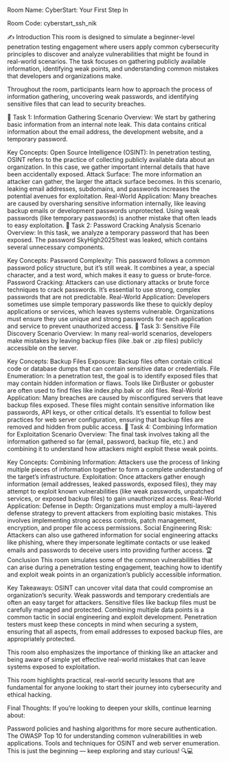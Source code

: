 Room Name: CyberStart: Your First Step In

Room Code: cyberstart_ssh_nik

✍️ Introduction
This room is designed to simulate a beginner-level penetration testing engagement where users apply common cybersecurity principles to discover and analyze vulnerabilities that might be found in real-world scenarios.
The task focuses on gathering publicly available information, identifying weak points, and understanding common mistakes that developers and organizations make.

Throughout the room, participants learn how to approach the process of information gathering, uncovering weak passwords, and identifying sensitive files that can lead to security breaches.

🧩 Task 1: Information Gathering
Scenario Overview:
We start by gathering basic information from an internal note leak. This data contains critical information about the email address, the development website, and a temporary password.

Key Concepts:
Open Source Intelligence (OSINT): In penetration testing, OSINT refers to the practice of collecting publicly available data about an organization. In this case, we gather important internal details that have been accidentally exposed.
Attack Surface: The more information an attacker can gather, the larger the attack surface becomes. In this scenario, leaking email addresses, subdomains, and passwords increases the potential avenues for exploitation.
Real-World Application:
Many breaches are caused by oversharing sensitive information internally, like leaving backup emails or development passwords unprotected.
Using weak passwords (like temporary passwords) is another mistake that often leads to easy exploitation.
🧩 Task 2: Password Cracking Analysis
Scenario Overview:
In this task, we analyze a temporary password that has been exposed. The password SkyHigh2025!test was leaked, which contains several unnecessary components.

Key Concepts:
Password Complexity: This password follows a common password policy structure, but it’s still weak. It combines a year, a special character, and a test word, which makes it easy to guess or brute-force.
Password Cracking: Attackers can use dictionary attacks or brute force techniques to crack passwords. It’s essential to use strong, complex passwords that are not predictable.
Real-World Application:
Developers sometimes use simple temporary passwords like these to quickly deploy applications or services, which leaves systems vulnerable.
Organizations must ensure they use unique and strong passwords for each application and service to prevent unauthorized access.
🧩 Task 3: Sensitive File Discovery
Scenario Overview:
In many real-world scenarios, developers make mistakes by leaving backup files (like .bak or .zip files) publicly accessible on the server.

Key Concepts:
Backup Files Exposure: Backup files often contain critical code or database dumps that can contain sensitive data or credentials.
File Enumeration: In a penetration test, the goal is to identify exposed files that may contain hidden information or flaws. Tools like DirBuster or gobuster are often used to find files like index.php.bak or .old files.
Real-World Application:
Many breaches are caused by misconfigured servers that leave backup files exposed. These files might contain sensitive information like passwords, API keys, or other critical details.
It’s essential to follow best practices for web server configuration, ensuring that backup files are removed and hidden from public access.
🧩 Task 4: Combining Information for Exploitation
Scenario Overview:
The final task involves taking all the information gathered so far (email, password, backup file, etc.) and combining it to understand how attackers might exploit these weak points.

Key Concepts:
Combining Information: Attackers use the process of linking multiple pieces of information together to form a complete understanding of the target’s infrastructure.
Exploitation: Once attackers gather enough information (email addresses, leaked passwords, exposed files), they may attempt to exploit known vulnerabilities (like weak passwords, unpatched services, or exposed backup files) to gain unauthorized access.
Real-World Application:
Defense in Depth: Organizations must employ a multi-layered defense strategy to prevent attackers from exploiting basic mistakes. This involves implementing strong access controls, patch management, encryption, and proper file access permissions.
Social Engineering Risk: Attackers can also use gathered information for social engineering attacks like phishing, where they impersonate legitimate contacts or use leaked emails and passwords to deceive users into providing further access.
🏆 Conclusion
This room simulates some of the common vulnerabilities that can arise during a penetration testing engagement, teaching how to identify and exploit weak points in an organization’s publicly accessible information.

Key Takeaways:
OSINT can uncover vital data that could compromise an organization’s security.
Weak passwords and temporary credentials are often an easy target for attackers.
Sensitive files like backup files must be carefully managed and protected.
Combining multiple data points is a common tactic in social engineering and exploit development.
Penetration testers must keep these concepts in mind when securing a system, ensuring that all aspects, from email addresses to exposed backup files, are appropriately protected.

This room also emphasizes the importance of thinking like an attacker and being aware of simple yet effective real-world mistakes that can leave systems exposed to exploitation.

This room highlights practical, real-world security lessons that are fundamental for anyone looking to start their journey into cybersecurity and ethical hacking.

Final Thoughts:
If you’re looking to deepen your skills, continue learning about:

Password policies and hashing algorithms for more secure authentication.
The OWASP Top 10 for understanding common vulnerabilities in web applications.
Tools and techniques for OSINT and web server enumeration.
This is just the beginning — keep exploring and stay curious! 🔍💻
